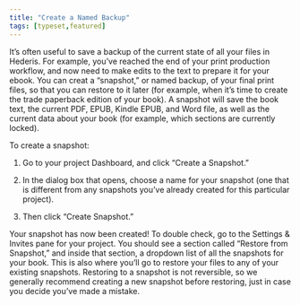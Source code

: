 ```yaml
---
title: "Create a Named Backup"
tags: [typeset,featured]
---
```

 
<html><body><section data-type="chapter" class="hsecchapter" data-hederis-type="hsecchapter" id="snapshots" data-pi-attrs="id:snapshots; data-tags: typeset,featured;" role="doc-chapter" data-tags="typeset,featured" data-author-name=" " data-book-title=" " title="Create a Named Backup"><p class="hblkp" data-hederis-type="hblkp" id="pc1PLR1Ui">It&#8217;s often useful to save a backup of the current state of all your files in Hederis. For example, you&#8217;ve reached the end of your print production workflow, and now need to make edits to the text to prepare it for your ebook. You can creat a &#8220;snapshot,&#8221; or named backup, of your final print files, so that you can restore to it later (for example, when it&#8217;s time to create the trade paperback edition of your book). A snapshot will save the book text, the current PDF, EPUB, Kindle EPUB, and Word file, as well as the current data about your book (for example, which sections are currently locked). </p><p class="hblkp" data-hederis-type="hblkp" id="pgTyuO8fS">To create a snapshot:</p><ol class="hwprnumlist" data-hederis-type="hwprnumlist" id="pfbkQeMEU"><li class="hblkoli" data-hederis-type="hblkoli" id="lijUYp3yj8"><p class="hblkoli" data-hederis-type="hblklip" id="p1JeLVs3D">Go to your project Dashboard, and click &#8220;Create a Snapshot.&#8221;</p></li><li class="hblkoli" data-hederis-type="hblkoli" id="liutfuTcdk"><p class="hblkoli" data-hederis-type="hblklip" id="pfhpBnzdl">In the dialog box that opens, choose a name for your snapshot (one that is different from any snapshots you&#8217;ve already created for this particular project). </p></li><li class="hblkoli" data-hederis-type="hblkoli" id="lizzvhBZwY"><p class="hblkoli" data-hederis-type="hblklip" id="pazOB4OQR">Then click &#8220;Create Snapshot.&#8221;</p></li></ol><p class="hblkp" data-hederis-type="hblkp" id="p7Qx1n23y">Your snapshot has now been created! To double check, go to the Settings &amp; Invites pane for your project. You should see a section called &#8220;Restore from Snapshot,&#8221; and inside that section, a dropdown list of all the snapshots for your book. This is also where you&#8217;ll go to restore your files to any of your existing snapshots. Restoring to a snapshot is not reversible, so we generally recommend creating a new snapshot before restoring, just in case you decide you&#8217;ve made a mistake.</p></section></body></html>
